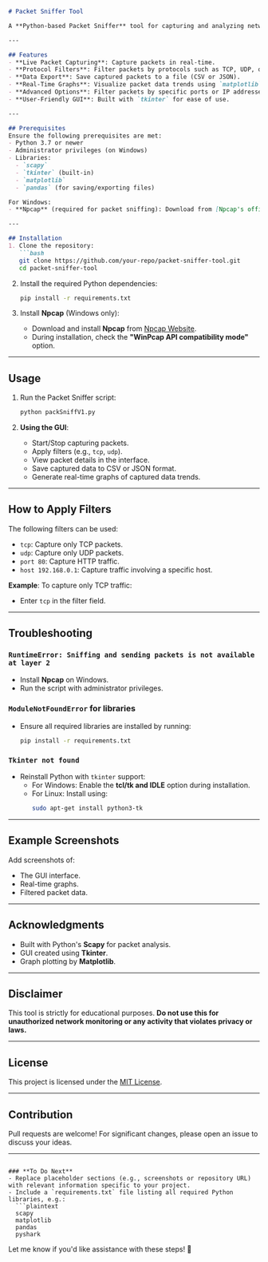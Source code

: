 
```markdown
# Packet Sniffer Tool

A **Python-based Packet Sniffer** tool for capturing and analyzing network packets. This tool can extract essential details such as source and destination IP addresses, protocols, and payload data. It is designed for educational purposes, ensuring the ethical use of network analysis.

---

## Features
- **Live Packet Capturing**: Capture packets in real-time.
- **Protocol Filters**: Filter packets by protocols such as TCP, UDP, or IP.
- **Data Export**: Save captured packets to a file (CSV or JSON).
- **Real-Time Graphs**: Visualize packet data trends using `matplotlib`.
- **Advanced Options**: Filter packets by specific ports or IP addresses.
- **User-Friendly GUI**: Built with `tkinter` for ease of use.

---

## Prerequisites
Ensure the following prerequisites are met:
- Python 3.7 or newer
- Administrator privileges (on Windows)
- Libraries:
  - `scapy`
  - `tkinter` (built-in)
  - `matplotlib`
  - `pandas` (for saving/exporting files)

For Windows:
- **Npcap** (required for packet sniffing): Download from [Npcap's official website](https://npcap.com/).

---

## Installation
1. Clone the repository:
   ```bash
   git clone https://github.com/your-repo/packet-sniffer-tool.git
   cd packet-sniffer-tool
   ```

2. Install the required Python dependencies:
   ```bash
   pip install -r requirements.txt
   ```

3. Install **Npcap** (Windows only):
   - Download and install **Npcap** from [Npcap Website](https://npcap.com/).
   - During installation, check the **"WinPcap API compatibility mode"** option.

---

## Usage
1. Run the Packet Sniffer script:
   ```bash
   python packSniffV1.py
   ```

2. **Using the GUI**:
   - Start/Stop capturing packets.
   - Apply filters (e.g., `tcp`, `udp`).
   - View packet details in the interface.
   - Save captured data to CSV or JSON format.
   - Generate real-time graphs of captured data trends.

---

## How to Apply Filters
The following filters can be used:
- `tcp`: Capture only TCP packets.
- `udp`: Capture only UDP packets.
- `port 80`: Capture HTTP traffic.
- `host 192.168.0.1`: Capture traffic involving a specific host.

**Example**: To capture only TCP traffic:
- Enter `tcp` in the filter field.

---

## Troubleshooting

### `RuntimeError: Sniffing and sending packets is not available at layer 2`
- Install **Npcap** on Windows.
- Run the script with administrator privileges.

### `ModuleNotFoundError` for libraries
- Ensure all required libraries are installed by running:
  ```bash
  pip install -r requirements.txt
  ```

### `Tkinter not found`
- Reinstall Python with `tkinter` support:
  - For Windows: Enable the **tcl/tk and IDLE** option during installation.
  - For Linux: Install using:
    ```bash
    sudo apt-get install python3-tk
    ```

---

## Example Screenshots
Add screenshots of:
- The GUI interface.
- Real-time graphs.
- Filtered packet data.

---

## Acknowledgments
- Built with Python's **Scapy** for packet analysis.
- GUI created using **Tkinter**.
- Graph plotting by **Matplotlib**.

---

## Disclaimer
This tool is strictly for educational purposes. **Do not use this for unauthorized network monitoring or any activity that violates privacy or laws.**

---

## License
This project is licensed under the [MIT License](LICENSE).

---

## Contribution
Pull requests are welcome! For significant changes, please open an issue to discuss your ideas.

---

```

### **To Do Next**
- Replace placeholder sections (e.g., screenshots or repository URL) with relevant information specific to your project.
- Include a `requirements.txt` file listing all required Python libraries, e.g.:
  ```plaintext
  scapy
  matplotlib
  pandas
  pyshark
  ```

Let me know if you'd like assistance with these steps! 🚀